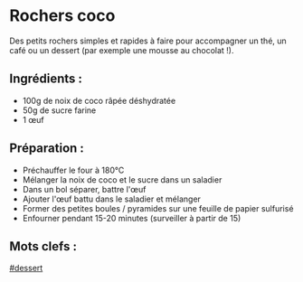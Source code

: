 Rochers coco
============

Des petits rochers simples et rapides à faire pour accompagner un
thé, un café ou un dessert (par exemple une mousse au chocolat !).

Ingrédients :
-------------

- 100g de noix de coco râpée déshydratée
- 50g de sucre farine
- 1 œuf

Préparation :
-------------

- Préchauffer le four à 180°C
- Mélanger la noix de coco et le sucre dans un saladier
- Dans un bol séparer, battre l'œuf
- Ajouter l'œuf battu dans le saladier et mélanger
- Former des petites boules / pyramides sur une feuille de papier sulfurisé
- Enfourner pendant 15-20 minutes (surveiller à partir de 15)

Mots clefs :
----------------

[#dessert](index.dessert.html)

